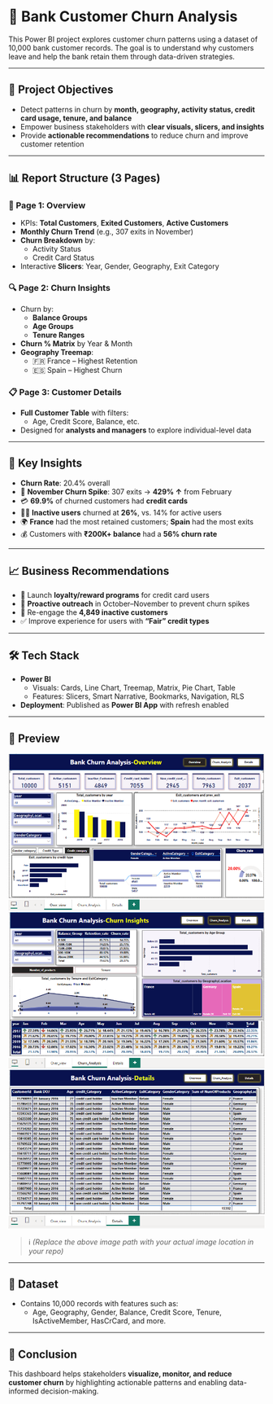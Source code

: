 # 💼 Bank Customer Churn Analysis

This Power BI project explores customer churn patterns using a dataset of 10,000 bank customer records. The goal is to understand why customers leave and help the bank retain them through data-driven strategies.

---

## 🎯 Project Objectives

- Detect patterns in churn by **month, geography, activity status, credit card usage, tenure, and balance**
- Empower business stakeholders with **clear visuals, slicers, and insights**
- Provide **actionable recommendations** to reduce churn and improve customer retention

---

## 📊 Report Structure (3 Pages)

### 🧾 Page 1: Overview
- KPIs: **Total Customers**, **Exited Customers**, **Active Customers**
- **Monthly Churn Trend** (e.g., 307 exits in November)
- **Churn Breakdown** by:
  - Activity Status
  - Credit Card Status
- Interactive **Slicers**: Year, Gender, Geography, Exit Category

### 🔍 Page 2: Churn Insights
- Churn by:
  - **Balance Groups**
  - **Age Groups**
  - **Tenure Ranges**
- **Churn % Matrix** by Year & Month
- **Geography Treemap**:
  - 🇫🇷 France – Highest Retention
  - 🇪🇸 Spain – Highest Churn

### 📋 Page 3: Customer Details
- **Full Customer Table** with filters:
  - Age, Credit Score, Balance, etc.
- Designed for **analysts and managers** to explore individual-level data

---

## 🔑 Key Insights

- **Churn Rate**: 20.4% overall
- 📆 **November Churn Spike**: 307 exits → **429% ↑** from February
- 💳 **69.9%** of churned customers had **credit cards**
- 🧑‍💼 **Inactive users** churned at **26%**, vs. 14% for active users
- 🌍 **France** had the most retained customers; **Spain** had the most exits
- 💰 Customers with **₹200K+ balance** had a **56% churn rate**

---

## 📈 Business Recommendations

- 🎁 Launch **loyalty/reward programs** for credit card users
- 📣 **Proactive outreach** in October–November to prevent churn spikes
- 🔄 Re-engage the **4,849 inactive customers**
- ✅ Improve experience for users with **“Fair” credit types**

---

## 🛠️ Tech Stack

- **Power BI**
  - Visuals: Cards, Line Chart, Treemap, Matrix, Pie Chart, Table
  - Features: Slicers, Smart Narrative, Bookmarks, Navigation, RLS
- **Deployment**: Published as **Power BI App** with refresh enabled

---

## 📎 Preview

![Dashboard Preview](churn_1.png)
![Dashboard Preview](churn_2.png)
![Dashboard Preview](churn_3.png)

> ℹ️ *(Replace the above image path with your actual image location in your repo)*

---

## 📁 Dataset

- Contains 10,000 records with features such as:
  - Age, Geography, Gender, Balance, Credit Score, Tenure, IsActiveMember, HasCrCard, and more.

---

## 📌 Conclusion

This dashboard helps stakeholders **visualize, monitor, and reduce customer churn** by highlighting actionable patterns and enabling data-informed decision-making.
